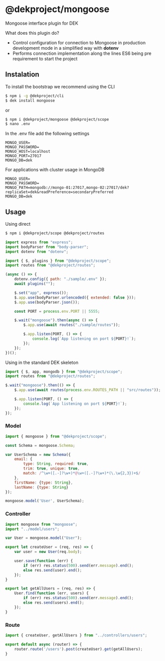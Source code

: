 # @dekproject/mongoose

Mongoose interface plugin for DEK

What does this plugin do?

* Control configuration for connection to Mongoose in production development mode in a simplified way with **dotenv**
* Performs connection implementation along the lines ES6 being pre requirement to start the project

## Instalation

To install the bootstrap we recommend using the CLI

```bash
$ npm i -g @dekproject/cli
$ dek install mongoose
```

or

```bash
$ npm i @dekproject/mongoose @dekproject/scope
$ nano .env
```

In the .env file add the following settings

```
MONGO_USER=
MONGO_PASSWORD=
MONGO_HOST=localhost
MONGO_PORT=27017
MONGO_DB=dek
```

For applications with cluster usage in MongoDB

```
MONGO_USER=
MONGO_PASSWORD=
MONGO_PATH=mongodb://mongo-01:27017,mongo-02:27017/dek?replicaSet=dek&readPreference=secondaryPreferred
MONGO_DB=dek
```

## Usage

Using direct

```bash
$ npm i @dekproject/scope @dekproject/routes
```

```js
import express from "express";
import bodyParser from "body-parser";
import dotenv from "dotenv";

import { $, plugins } from "@dekproject/scope";
import routes from "@dekproject/routes";

(async () => {
    dotenv.config({ path: "./sample/.env" });
    await plugins("");

    $.set("app", express());
    $.app.use(bodyParser.urlencoded({ extended: false }));
    $.app.use(bodyParser.json());

    const PORT = process.env.PORT || 5555;

    $.wait("mongoose").then(async () => {
        $.app.use(await routes("./sample/routes"));

        $.app.listen(PORT, () => {
            console.log(`App listening on port ${PORT}!`);
        });
    });
})();
```

Using in the standard DEK skeleton

```js
import { $, app, mongodb } from "@dekproject/scope";
import routes from "@dekproject/routes";

$.wait("mongoose").then(() => {
    $.app.use(await routes(process.env.ROUTES_PATH || "src/routes"));

    $.app.listen(PORT, () => {
        console.log(`App listening on port ${PORT}!`);
    });
});
```

### Model

```js
import { mongoose } from "@dekproject/scope";

const Schema = mongoose.Schema;

var UserSchema = new Schema({
    email: {
        type: String, required: true,
        trim: true, unique: true,
        match: /^\w+([.-]?\w+)*@\w+([.-]?\w+)*(\.\w{2,3})+$/
    },
    firstName: {type: String},
    lastName: {type: String}
});

mongoose.model('User', UserSchema);
```

### Controller

```js
import mongoose from "mongoose";
import "../model/users";

var User = mongoose.model("User");

export let createUser = (req, res) => {
    var user = new User(req.body);

    user.save(function (err) {
        if (err) res.status(500).send(err.message).end();
        else res.send(user).end();
    });
}

export let getAllUsers = (req, res) => {
    User.find(function (err, users) {
        if (err) res.status(500).send(err.message).end();
        else res.send(users).end();
    });
}
```

### Route
```js
import { createUser, getAllUsers } from "../controllers/users";

export default async (router) => {
    router.route('/users').post(createUser).get(getAllUsers);
}
```

